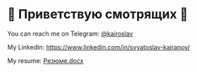 # 👋 Приветствую смотрящих 👋

You can reach me on Telegram: [@kairoslav](https://t.me/kairoslav)

My LinkedIn: https://www.linkedin.com/in/svyatoslav-kairanov/

My resume: [Резюме.docx](https://docs.google.com/document/d/1cDhW5PRpPZUWRaRhnYgxIM5AuFodup3k1S3wqJAiIL0/edit?usp=sharing)

<!--
**kairoslav/kairoslav** is a ✨ _special_ ✨ repository because its `README.md` (this file) appears on your GitHub profile.

Here are some ideas to get you started:

- 🔭 I’m currently working on ...
- 🌱 I’m currently learning ...
- 👯 I’m looking to collaborate on ...
- 🤔 I’m looking for help with ...
- 💬 Ask me about ...
- 📫 How to reach me: ...
- 😄 Pronouns: ...
- ⚡ Fun fact: ...
-->
